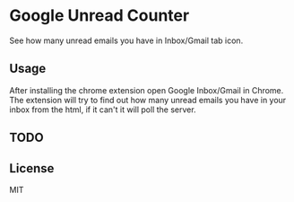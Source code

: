 
# Google Unread Counter

See how many unread emails you have in Inbox/Gmail tab icon.

## Usage

After installing the chrome extension open Google Inbox/Gmail in Chrome.
The extension will try to find out how many unread emails you have in your inbox from the html, if it can't it will poll the server.

## TODO


## License

MIT

